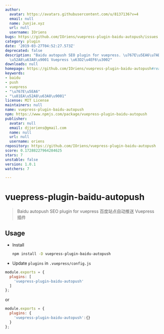 ```yaml
---
author:
  avatar: https://avatars.githubusercontent.com/u/8137136?v=4
  email: null
  name: Junjie.xyz
  url: null
  username: IOriens
bugs: https://github.com/IOriens/vuepress-plugin-baidu-autopush/issues
category: plugin
date: '2019-03-27T04:52:27.573Z'
deprecated: false
description: "Baidu autopush SEO plugin for vuepress. \u767E\u5EA6\u7AD9\u70B9\u81EA\
  \u52A8\u63A8\u9001 Vuepress \u63D2\u4EF6\u3002"
downloads: null
homepage: https://github.com/IOriens/vuepress-plugin-baidu-autopush#readme
keywords:
- baidu
- push
- vuepress
- "\u767E\u5EA6"
- "\u81EA\u52A8\u63A8\u9001"
license: MIT License
maintainers: null
name: vuepress-plugin-baidu-autopush
npm: https://www.npmjs.com/package/vuepress-plugin-baidu-autopush
publisher:
  avatar: null
  email: djjoriens@gmail.com
  name: null
  url: null
  username: oriens
repository: https://github.com/IOriens/vuepress-plugin-baidu-autopush
score: 0.17288227964284625
stars: 7
unstable: false
version: 1.0.1
watchers: 7

---
```


# vuepress-plugin-baidu-autopush

> Baidu autopush SEO plugin for vuepress
> 百度站点自动推送 Vuepress 插件


## Usage

- Install

  ```sh
  npm install -D vuepress-plugin-baidu-autopush
  ```

-  Update `plugins` in `.vuepress/config.js`

  ```js
  module.exports = {
    plugins: [
      'vuepress-plugin-baidu-autopush'
    ]
  };
  ```
  or

  ```js
  module.exports = {
    plugins: {
      'vuepress-plugin-baidu-autopush':{}
    }
  };
  ```



